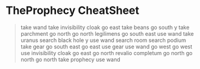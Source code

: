 # TheProphecy CheatSheet
>take wand
>take invisibility cloak
>go east
>take beans
>go south
>y
>take parchment
>go north
>go north
>legilimens
>go south east
>use wand
>take uranus
>search black hole
>y
>use wand
>search room
>search podium
>take gear
>go south east
>go east
>use gear
>use wand
>go west
>go west
>use invisibility cloak
>go east
>go north
>revalio completum
>go north
>go north
>go north
>take prophecy
>use wand
